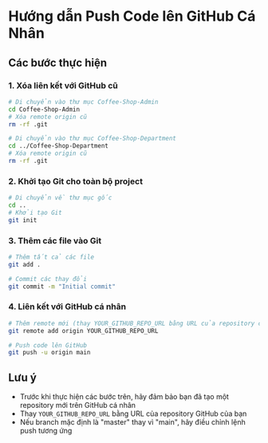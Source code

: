 # Hướng dẫn Push Code lên GitHub Cá Nhân

## Các bước thực hiện

### 1. Xóa liên kết với GitHub cũ
```bash
# Di chuyển vào thư mục Coffee-Shop-Admin
cd Coffee-Shop-Admin
# Xóa remote origin cũ
rm -rf .git

# Di chuyển vào thư mục Coffee-Shop-Department
cd ../Coffee-Shop-Department
# Xóa remote origin cũ
rm -rf .git
```

### 2. Khởi tạo Git cho toàn bộ project
```bash
# Di chuyển về thư mục gốc
cd ..
# Khởi tạo Git
git init
```

### 3. Thêm các file vào Git
```bash
# Thêm tất cả các file
git add .

# Commit các thay đổi
git commit -m "Initial commit"
```

### 4. Liên kết với GitHub cá nhân
```bash
# Thêm remote mới (thay YOUR_GITHUB_REPO_URL bằng URL của repository của bạn)
git remote add origin YOUR_GITHUB_REPO_URL

# Push code lên GitHub
git push -u origin main
```

## Lưu ý
- Trước khi thực hiện các bước trên, hãy đảm bảo bạn đã tạo một repository mới trên GitHub cá nhân
- Thay `YOUR_GITHUB_REPO_URL` bằng URL của repository GitHub của bạn
- Nếu branch mặc định là "master" thay vì "main", hãy điều chỉnh lệnh push tương ứng